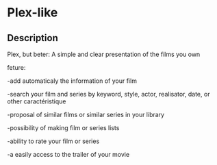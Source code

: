 # Plex-like

## Description

Plex, but beter: A simple and clear presentation of the films you own

feture:

  -add automaticaly the information of your film
  
  -search your film and series by keyword, style, actor, realisator, date, or other caractéristique
  
  -proposal of similar films or similar series in your library
  
  -possibility of making film or series lists
  
  -ability to rate your film or series
  
  -a easily access to the trailer of your movie
  

